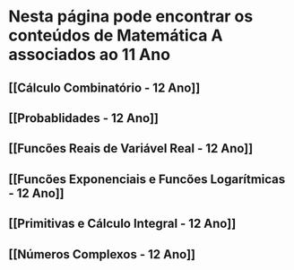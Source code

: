 # Nesta página pode encontrar os conteúdos de Matemática A associados ao 11 Ano

## [[Cálculo Combinatório - 12 Ano]]

## [[Probablidades - 12 Ano]]

## [[Funcões Reais de Variável Real - 12 Ano]]

## [[Funcões Exponenciais e Funcões Logarítmicas - 12 Ano]]

## [[Primitivas e Cálculo Integral - 12 Ano]]

## [[Números Complexos - 12 Ano]]
